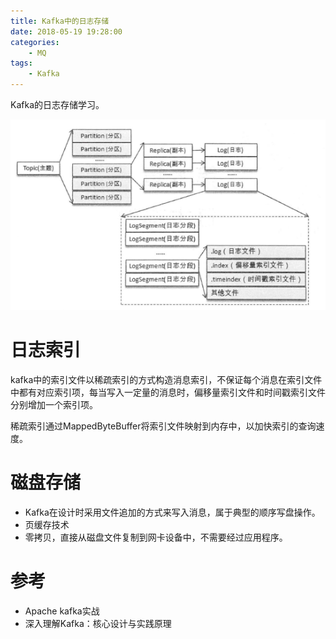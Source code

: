 ```yaml
---
title: Kafka中的日志存储
date: 2018-05-19 19:28:00
categories: 
	- MQ
tags:
	- Kafka
---
```


Kafka的日志存储学习。

<!--more-->

![log](./Kafka中的日志存储/log-1.png)

# 日志索引

kafka中的索引文件以稀疏索引的方式构造消息索引，不保证每个消息在索引文件中都有对应索引项，每当写入一定量的消息时，偏移量索引文件和时间戳索引文件分别增加一个索引项。

稀疏索引通过MappedByteBuffer将索引文件映射到内存中，以加快索引的查询速度。

# 磁盘存储

- Kafka在设计时采用文件追加的方式来写入消息，属于典型的顺序写盘操作。
- 页缓存技术
- 零拷贝，直接从磁盘文件复制到网卡设备中，不需要经过应用程序。

# 参考

- Apache kafka实战
- 深入理解Kafka：核心设计与实践原理